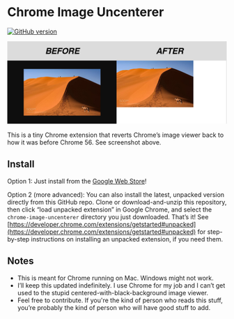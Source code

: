 # Chrome Image Uncenterer

[![GitHub version](https://badge.fury.io/gh/i-a-n%2Fchrome-image-uncenterer.svg)](https://badge.fury.io/gh/i-a-n%2Fchrome-image-uncenterer)

![screenshot](docs/screenshot.png)

This is a tiny Chrome extension that reverts Chrome’s image viewer back to how it was before Chrome 56. See screenshot above.

## Install

Option 1: Just install from the [Google Web Store](https://chrome.google.com/webstore/detail/olobjnglnkpmiljkdlghinhnjcdoeicl/)!

Option 2 (more advanced): You can also install the latest, unpacked version directly from this GitHub repo. Clone or download-and-unzip this repository, then click “load unpacked extension” in Google Chrome, and select the `chrome-image-uncenterer` directory you just downloaded. That’s it! See [https://developer.chrome.com/extensions/getstarted#unpacked](https://developer.chrome.com/extensions/getstarted#unpacked) for step-by-step instructions on installing an unpacked extension, if you need them.

## Notes

- This is meant for Chrome running on Mac. Windows might not work.
- I’ll keep this updated indefinitely. I use Chrome for my job and I can’t get used to the stupid centered-with-black-background image viewer.
- Feel free to contribute. If you're the kind of person who reads this stuff, you’re probably the kind of person who will have good stuff to add.

